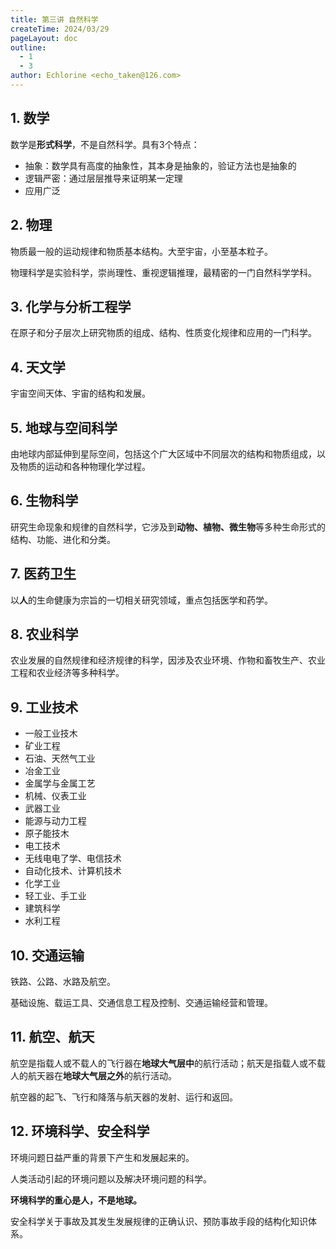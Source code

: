 ```yaml
---
title: 第三讲 自然科学
createTime: 2024/03/29
pageLayout: doc
outline:
  - 1
  - 3
author: Echlorine <echo_taken@126.com>
---
```


## 1. 数学

数学是**形式科学**，不是自然科学。具有3个特点：

* 抽象：数学具有高度的抽象性，其本身是抽象的，验证方法也是抽象的
* 逻辑严密：通过层层推导来证明某一定理
* 应用广泛

## 2. 物理

物质最一般的运动规律和物质基本结构。大至宇宙，小至基本粒子。

物理科学是实验科学，崇尚理性、重视逻辑推理，最精密的一门自然科学学科。

## 3. 化学与分析工程学

在原子和分子层次上研究物质的组成、结构、性质变化规律和应用的一门科学。

## 4. 天文学

宇宙空间天体、宇宙的结构和发展。

## 5. 地球与空间科学

由地球内部延伸到星际空间，包括这个广大区域中不同层次的结构和物质组成，以及物质的运动和各种物理化学过程。

## 6. 生物科学

研究生命现象和规律的自然科学，它涉及到**动物、植物、微生物**等多种生命形式的结构、功能、进化和分类。

## 7. 医药卫生

以**人**的生命健康为宗旨的一切相关研究领域，重点包括医学和药学。

## 8. 农业科学

农业发展的自然规律和经济规律的科学，因涉及农业环境、作物和畜牧生产、农业工程和农业经济等多种科学。

## 9. 工业技术

- 一般工业技木
- 矿业工程
- 石油、天然气工业
- 冶金工业
- 金属学与金属工艺
- 机械、仪表工业
- 武器工业
- 能源与动力工程
- 原子能技木
- 电工技术
- 无线电电了学、电信技术
- 自动化技术、计算机技术
- 化学工业
- 轻工业、手工业
- 建筑科学
- 水利工程

## 10. 交通运输

铁路、公路、水路及航空。

基础设施、载运工具、交通信息工程及控制、交通运输经营和管理。

## 11. 航空、航天

航空是指载人或不载人的飞行器在**地球大气层中**的航行活动；航天是指载人或不载人的航天器在**地球大气层之外**的航行活动。

航空器的起飞、飞行和降落与航天器的发射、运行和返回。

## 12. 环境科学、安全科学

环境问题日益严重的背景下产生和发展起来的。

人类活动引起的环境问题以及解决环境问题的科学。

**环境科学的重心是人，不是地球。**

安全科学关于事故及其发生发展规律的正确认识、预防事故手段的结构化知识体系。
